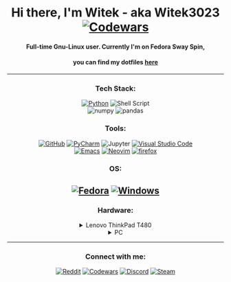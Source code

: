 <div align="center">

# Hi there, I'm Witek - aka Witek3023 [![Codewars](https://www.codewars.com/users/Witek3023/badges/micro)](https://www.codewars.com/users/Witek3023/badges)
#### Full-time Gnu-Linux user. Currently I'm on Fedora Sway Spin, <br>
#### you can find my dotfiles [here](https://github.com/Witek3023/DotFiles)</br>
---
### Tech Stack:
[![Python](https://img.shields.io/badge/python-000000?style=for-the-badge&logo=python&logoColor=ffffff)](https://www.python.org/)
![Shell Script](https://img.shields.io/badge/shell_script-000000?style=for-the-badge&logo=gnu-bash&logoColor=ffffff)</br>
![numpy](https://img.shields.io/badge/NumPy-000000?style=for-the-badge&logo=NumPy&logoColor=ffffff)
![pandas](https://img.shields.io/badge/pandas-000000?style=for-the-badge&logo=pandas&logoColor=ffffff)</br>

### Tools:
[![GitHub](https://img.shields.io/badge/github-000000?style=for-the-badge&logo=github&logoColor=ffffff)](https://github.com/)
[![PyCharm](https://img.shields.io/badge/pycharm-000000?style=for-the-badge&logo=pycharm&logoColor=ffffff&color=000000&labelColor=000000)](https://www.jetbrains.com/pycharm/)
![Jupyter](https://img.shields.io/badge/Jupyter-000000?style=for-the-badge&logo=Jupyter&logoColor=ffffff)
[![Visual Studio Code](https://img.shields.io/badge/Visual%20Studio%20Code-000000?style=for-the-badge&logo=visual-studio-code&logoColor=ffffff)](https://code.visualstudio.com/) <br>
[![Emacs](https://img.shields.io/badge/GNU%20Emacs-000000.svg?style=for-the-badge&logo=GNU-Emacs&logoColor=ffffff)](https://www.gnu.org/software/emacs/)
[![Neovim](https://img.shields.io/badge/Neovim-000000.svg?style=for-the-badge&logo=Neovim&logoColor=ffffff)](https://neovim.io/)
[![firefox](https://img.shields.io/badge/Firefox-000000?style=for-the-badge&logo=Firefox&logoColor=ffffff)](https://www.mozilla.org/en-US/firefox/new/)<br>

### OS:
[![Fedora](https://img.shields.io/badge/Fedora-000000?style=for-the-badge&logo=fedora&logoColor=ffffff)](https://getfedora.org/)
[![Windows](https://img.shields.io/badge/Windows-000000?style=for-the-badge&logo=windows&logoColor=ffffff)](https://www.microsoft.com/en-us/windows/windows-11)
</br>
---
### Hardware:

<details><summary>Lenovo ThinkPad T480</summary>
<p>
•Intel i7-8650U<br>
•Intel UHD Graphics 620<br>
•NVIDIA GeForce MX150<br>
•16GB Ram DDR4 2400 MHz<br>
•512GB M.2 SSD<br>  
•Fedora Sway Spin<br>
</pbr>
•HP E24 G4<br>
</p>
</details>

<details><summary>PC</summary>
<p>
•Intel Core i7-10700KF <br>
•MSI Z490-A PRO <br>
•Crucial 16GB (2x8GB) 3200MHz CL16 Ballistix Black <br>
•Kingston 1TB M.2 PCIe NVMe A2000 <br>
•Kingston 1TB M.2 PCIe Gen4 NVMe NV2 <br>
•Gigabyte Radeon RX 6600 XT GAMING OC 8GB GDDR6 <br>
•SilentiumPC Fera 5 Dual Fan 2x120mm <br>
•SilentiumPC Regnum RG6V TG Pure Black <br>
•TP-Link Archer T6E DualBand <br>
•LG 27GL850-B NanoIPS HDR10 <br>
•Linux Fedora Workstation<br>
</p>
</details>

---

### Connect with me:
[![Reddit](https://img.shields.io/badge/Reddit-000000?style=for-the-badge&logo=Reddit&logoColor=ffffff)](https://www.reddit.com/user/Witek3023)
[![Codewars](https://img.shields.io/badge/Codewars-000000?style=for-the-badge&logo=codewars&logoColor=ffffff)](https://www.codewars.com/users/Witek3023)
[![Discord](https://img.shields.io/badge/Discord-000000?style=for-the-badge&logo=discord&logoColor=ffffff)](https://discordapp.com/users/923236911584251904)
[![Steam](https://img.shields.io/badge/steam-000000?style=for-the-badge&logo=steam&logoColor=ffffff)](https://steamcommunity.com/profiles/76561198894259998/)

